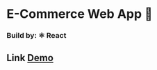 # E-Commerce Web App 👔
### Build by: ⚛️ React

## Link <a href="https://crwn-clothing-blush.vercel.app" target="_blank"> Demo </a>
